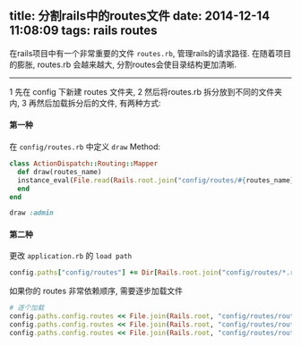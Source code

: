 title: 分割rails中的routes文件
date: 2014-12-14 11:08:09
tags: rails routes
---

在rails项目中有一个非常重要的文件 `routes.rb`, 管理rails的请求路径.
在随着项目的膨胀, routes.rb 会越来越大, 分割routes会使目录结构更加清晰.

---

1 先在 config 下新建 routes 文件夹,
2 然后将routes.rb 拆分放到不同的文件夹内,
3 再然后加载拆分后的文件, 有两种方式:

#### 第一种

在 `config/routes.rb` 中定义 `draw` Method:

```ruby
class ActionDispatch::Routing::Mapper
  def draw(routes_name)
  instance_eval(File.read(Rails.root.join("config/routes/#{routes_name}.rb")))
  end
end

draw :admin
```

#### 第二种

更改 `application.rb` 的 `load path`

```ruby
config.paths["config/routes"] += Dir[Rails.root.join("config/routes/*.rb")]
```

如果你的 routes 非常依赖顺序, 需要逐步加载文件

```ruby
# 逐个加载
config.paths.config.routes << File.join(Rails.root, "config/routes/routes_01.rb")
config.paths.config.routes << File.join(Rails.root, "config/routes/routes_02.rb")
config.paths.config.routes << File.join(Rails.root, "config/routes/routes_03.rb")

```

